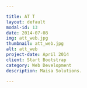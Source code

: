 ```yaml
---

title: AT T
layout: default
modal-id: 13
date: 2014-07-08
img: att_web.jpg
thumbnail: att_web.jpg
alt: att_web
project-date: April 2014
client: Start Bootstrap
category: Web Development
description: Maisa Solutions.

---
```

